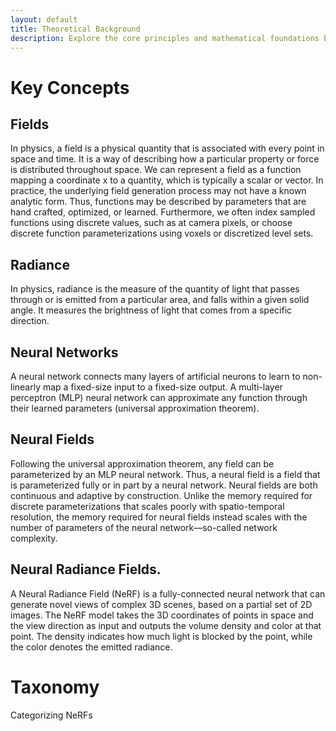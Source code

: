 ```yaml
---
layout: default
title: Theoretical Background
description: Explore the core principles and mathematical foundations behind NeRFs
---
```


# Key Concepts

## Fields 
In physics, a field is a physical quantity that is associated with every point in space and time. It is a way of describing how a particular property or force is distributed throughout space. We can represent a field as a function mapping a coordinate x to a quantity, which is typically a scalar or vector. In practice, the underlying field generation process may not have a known analytic form. Thus, functions may be described by parameters that are hand crafted, optimized, or learned. Furthermore, we often index sampled functions using discrete values, such as at camera pixels, or choose discrete function parameterizations using voxels or discretized level sets.

## Radiance 
In physics, radiance is the measure of the quantity of light that passes through or is emitted from a particular area, and falls within a given solid angle. It measures the brightness of light that comes from a specific direction.

## Neural Networks
A neural network connects many layers of artificial neurons to learn to non-linearly map a fixed-size input to a fixed-size output. A multi-layer perceptron (MLP) neural network can approximate any function
through their learned parameters (universal approximation
theorem).

## Neural Fields 
Following the universal approximation theorem, any field can be parameterized by an MLP neural network. Thus, a neural field is a field that is parameterized fully or in part by a neural network. Neural fields are both continuous and adaptive by construction. Unlike the memory required for discrete parameterizations that scales poorly with spatio-temporal resolution, the memory required for neural fields instead scales with the number of parameters of the neural network—so-called network complexity.

## Neural Radiance Fields. 
A Neural Radiance Field (NeRF) is a fully-connected neural network that can generate novel views of complex 3D scenes, based on a partial set of 2D images. The NeRF model takes the 3D coordinates of points in space and the view direction as input and outputs the volume density and color at that point. The density indicates how much light is blocked by the point, while the color denotes the emitted radiance.

# Taxonomy
Categorizing NeRFs
